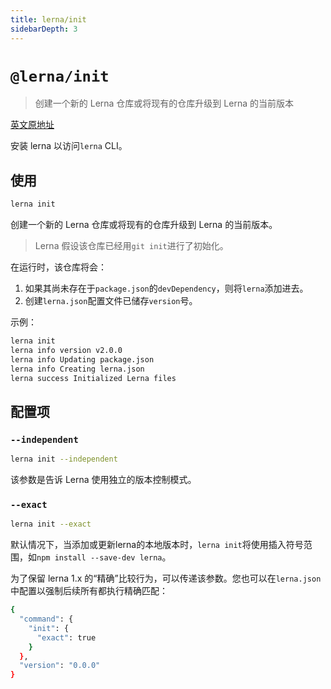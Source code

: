 ```yaml
---
title: lerna/init
sidebarDepth: 3
---
```


# `@lerna/init`

> 创建一个新的 Lerna 仓库或将现有的仓库升级到 Lerna 的当前版本

[英文原地址](https://github.com/lerna/lerna/blob/master/commands/init#readme)

安装 lerna 以访问`lerna` CLI。

## 使用

```bash
lerna init
```

创建一个新的 Lerna 仓库或将现有的仓库升级到 Lerna 的当前版本。

> Lerna 假设该仓库已经用`git init`进行了初始化。

在运行时，该仓库将会：

1. 如果其尚未存在于`package.json`的`devDependency`，则将`lerna`添加进去。
2. 创建`lerna.json`配置文件已储存`version`号。

示例：

```bash
lerna init
lerna info version v2.0.0
lerna info Updating package.json
lerna info Creating lerna.json
lerna success Initialized Lerna files
```

## 配置项

### `--independent`

```bash
lerna init --independent
```

该参数是告诉 Lerna 使用独立的版本控制模式。

### `--exact`

```bash
lerna init --exact
```

默认情况下，当添加或更新lerna的本地版本时，`lerna init`将使用插入符号范围，如`npm install --save-dev lerna`。

为了保留 lerna 1.x 的“精确”比较行为，可以传递该参数。您也可以在`lerna.json`中配置以强制后续所有都执行精确匹配：

```bash
{
  "command": {
    "init": {
      "exact": true
    }
  },
  "version": "0.0.0"
}
```




































